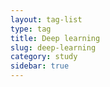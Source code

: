 ```yaml
---
layout: tag-list
type: tag
title: Deep learning
slug: deep-learning
category: study
sidebar: true
---
```

